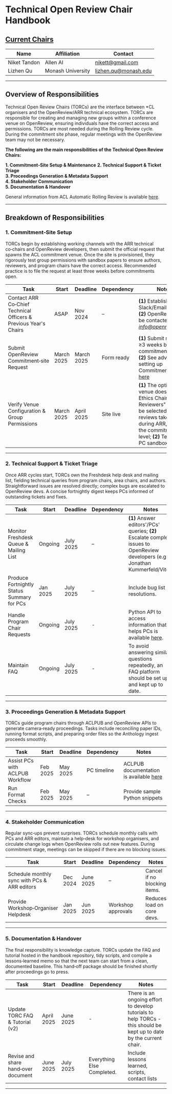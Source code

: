 
# Technical Open Review Chair Handbook

## [Current Chairs](https://2025.aclweb.org/organization/)

| Name         | Affiliation       | Contact              |
|--------------|-------------------|----------------------|
| Niket Tandon | Allen AI          | nikett@gmail.com     |
| Lizhen Qu    | Monash University | lizhen.qu@monash.edu |

---

## Overview of Responsibilities  
Technical Open Review Chairs (TORCs) are the interface between *CL organisers and the OpenReview/ARR technical ecosystem. TORCs are responsible for creating and managing new groups within a conference venue on OpenReview, ensuring individuals have the correct access and permissions. TORCs are most needed during the Rolling Review cycle. During the commitment site phase, regular meetings with the OpenReview team may not be necessary.

**The following are the main responsibilities of the Technical Open Review Chairs:**


**1. Commitment‑Site Setup & Maintenance** 
**2. Technical Support & Ticket Triage**  
**3. Proceedings Generation & Metadata Support**   
**4. Stakeholder Communication**  
**5. Documentation & Handover** 

General information from ACL Automatic Rolling Review is available [here](https://stats.aclrollingreview.org/).

---

## Breakdown of Responsibilities

### 1. Commitment‑Site Setup  
  TORCs begin by establishing working channels with the ARR technical co‑chairs and OpenReview developers, then submit the official request that spawns the ACL commitment venue.  Once the site is provisioned, they rigorously test group permissions with sandbox papers to ensure authors, reviewers, and program chairs have the correct access.  Recommended practice is to file the request at least three weeks before commitments open. 

| Task                                                             | Start      | Deadline   | Dependency | Notes                                                                                                                                                                                                                                                    |
|------------------------------------------------------------------|------------|------------|------------|----------------------------------------------------------------------------------------------------------------------------------------------------------------------------------------------------------------------------------------------------------|
| Contact ARR Co‑Chief Technical Officers & Previous Year's Chairs | ASAP       | Nov 2024   | –          | **(1)** Establish Slack/Email channel; **(2)** OpenReview can be contacted at *info@openreview.net*                                                                                                                                                      |
| Submit OpenReview Commitment‑site Request                        | March 2025 | March 2025 | Form ready | **(1)** Submit request ≥3 weeks before commitment date; **(2)** See advice on setting up Commitment Sites [here](https://docs.openreview.net/getting-started/hosting-a-venue-on-openreview/creating-your-venue-instance-submitting-a-venue-request-form) |
| Verify Venue Configuration & Group Permissions                   | March 2025 | April 2025 | Site live  | **(1)** The option "our venue does not have Ethics Chairs and Reviewers" should be selected as Ethics reviews take place during ARR, not at the commitment level; **(2)** Test with PC sandbox papers.                                                   |

---

### 2. Technical Support & Ticket Triage  
  Once ARR cycles start, TORCs own the Freshdesk help desk and mailing list, fielding technical queries from program chairs, area chairs, and authors.  Straightforward issues are resolved directly; complex bugs are escalated to OpenReview devs.  A concise fortnightly digest keeps PCs informed of outstanding tickets and fixes. 

| Task                                       | Start    | Deadline  | Dependency | Notes                                                                                                                            |
|--------------------------------------------|----------|-----------|------------|----------------------------------------------------------------------------------------------------------------------------------|
| Monitor Freshdesk Queue & Mailing List     | Ongoing  | July 2025 | –          | **(1)** Answer editors'/PCs' queries; **(2)** Escalate complex issues to OpenReview developers (e.g., Jonathan Kummerfeld/Vitor) |
| Produce Fortnightly Status Summary for PCs | Jan 2025 | July 2025 | –          | Include bug list & resolutions.                                                                                                  |
| Handle Program Chair Requests              | Ongoing  | July 2025 | -          | Python API to access information that helps PCs is available [here](https://acl-org.github.io/conference-handbook/tech/).        |
| Maintain FAQ                               | Ongoing  | July 2025 | -          | To avoid answering similar questions repeatedly, an FAQ platform should be set up and kept up to date.                           |
---

### 3. Proceedings Generation & Metadata Support  
  TORCs guide program chairs through ACLPUB and OpenReview APIs to generate camera‑ready proceedings.  Tasks include reconciling paper IDs, running format scripts, and preparing order files so the Anthology ingest proceeds smoothly. 

| Task                            | Start    | Deadline | Dependency  | Notes                                                                       |
|---------------------------------|----------|----------|-------------|-----------------------------------------------------------------------------|
| Assist PCs with ACLPUB Workflow | Feb 2025 | May 2025 | PC timeline | ACLPUB documentation is available [here](https://github.com/acl-org/ACLPUB) |
| Run Format Checks               | Feb 2025 | May 2025 | –           | Provide sample Python snippets                                              |

---

### 4. Stakeholder Communication  
Regular sync‑ups prevent surprises. TORCs schedule monthly calls with PCs and ARR editors, maintain a help‑desk for workshop organisers, and circulate change logs when OpenReview rolls out new features. During commitment stage, meetings can be skipped if there are no blocking issues. 

| Task                                         | Start    | Deadline  | Dependency         | Notes                        |
|----------------------------------------------|----------|-----------|--------------------|------------------------------|
| Schedule monthly sync with PCs & ARR editors | Dec 2024 | June 2025 | –                  | Cancel if no blocking items. |
| Provide Workshop‑Organiser Helpdesk          | Jan 2025 | Jun 2025  | Workshop approvals | Reduces load on core devs.   |

---

### 5. Documentation & Handover  
The final responsibility is knowledge capture. TORCs update the FAQ and tutorial hosted in the handbook repository, tidy scripts, and compile a lessons‑learned memo so that the next team can start from a clean, documented baseline.  This hand‑off package should be finished shortly after proceedings go to press. 

| Task                                | Start      | Deadline  | Dependency                 | Notes                                                                                                                |
|-------------------------------------|------------|-----------|----------------------------|----------------------------------------------------------------------------------------------------------------------|
| Update TORC FAQ & Tutorial (v2)     | April 2025 | June 2025 | -                          | There is an ongoing effort to develop tutorials to help TORCs - this should be kept up to date by the current chair. |
| Revise and share hand‑over document | June 2025  | July 2025 | Everything Else Completed. | Include lessons learned, scripts, contact lists                                                                      |

---


